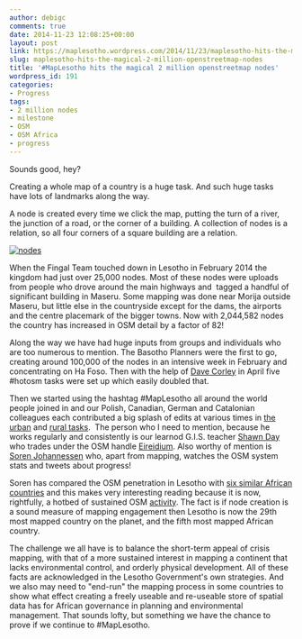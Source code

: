 ```yaml
---
author: debigc
comments: true
date: 2014-11-23 12:08:25+00:00
layout: post
link: https://maplesotho.wordpress.com/2014/11/23/maplesotho-hits-the-magical-2-million-openstreetmap-nodes/
slug: maplesotho-hits-the-magical-2-million-openstreetmap-nodes
title: '#MapLesotho hits the magical 2 million openstreetmap nodes'
wordpress_id: 191
categories:
- Progress
tags:
- 2 million nodes
- milestone
- OSM
- OSM Africa
- progress
---
```


Sounds good, hey?

Creating a whole map of a country is a huge task. And such huge tasks have lots of landmarks along the way.

A node is created every time we click the map, putting the turn of a river, the junction of a road, or the corner of a building. A collection of nodes is a relation, so all four corners of a square building are a relation.

[![nodes](https://maplesotho.files.wordpress.com/2014/11/nodes.jpg?w=300)](https://maplesotho.files.wordpress.com/2014/11/nodes.jpg)

When the Fingal Team touched down in Lesotho in February 2014 the kingdom had just over 25,000 nodes. Most of these nodes were uploads from people who drove around the main highways and  tagged a handful of significant building in Maseru. Some mapping was done near Morija outside Maseru, but little else in the countryside except for the dams, the airports and the centre placemark of the bigger towns. Now with 2,044,582 nodes the country has increased in OSM detail by a factor of 82!

Along the way we have had huge inputs from groups and individuals who are too numerous to mention. The Basotho Planners were the first to go, creating around 100,000 of the nodes in an intensive week in February and concentrating on Ha Foso. Then with the help of [Dave Corley](https://twitter.com/DaCor_ie) in April five #hotosm tasks were set up which easily doubled that.

Then we started using the hashtag #MapLesotho all around the world people joined in and our Polish, Canadian, German and Catalonian colleagues each contributed a big splash of edits at various times in [the urban](http://tasks.hotosm.org/project/597) and [rural tasks](http://tasks.hotosm.org/project/599#task/1058).  The person who I need to mention, because he works regularly and consistently is our learnod G.I.S. teacher [Shawn Day](http://hdyc.neis-one.org/?eireidium) who trades under the OSM handle [Eireidium](https://twitter.com/iridium). Also worthy of mention is [Soren Johannessen](https://twitter.com/neogeografen) who, apart from mapping, watches the OSM system stats and tweets about progress!

Soren has compared the OSM penetration in Lesotho with [six similar African countries](https://docs.google.com/spreadsheets/d/1bigR-q0awn0JDDb-sHA_PKhG4FabrJdgbBeKBb_BT2c/pubhtml) and this makes very interesting reading because it is now, rightfully, a hotbed of sustained OSM [activity](http://osmstats.neis-one.org/?item=countries&country=Lesotho). The fact is if node creation is a sound measure of mapping engagement then Lesotho is now the 29th most mapped country on the planet, and the fifth most mapped African country.

The challenge we all have is to balance the short-term appeal of crisis mapping, with that of a more sustained interest in mapping a continent that lacks environmental control, and orderly physical development. All of these facts are acknowledged in the Lesotho Government's own strategies. And we also may need to "end-run" the mapping process in some countries to show what effect creating a freely useable and re-useable store of spatial data has for African governance in planning and environmental management. That sounds lofty, but something we have the chance to prove if we continue to #MapLesotho.
